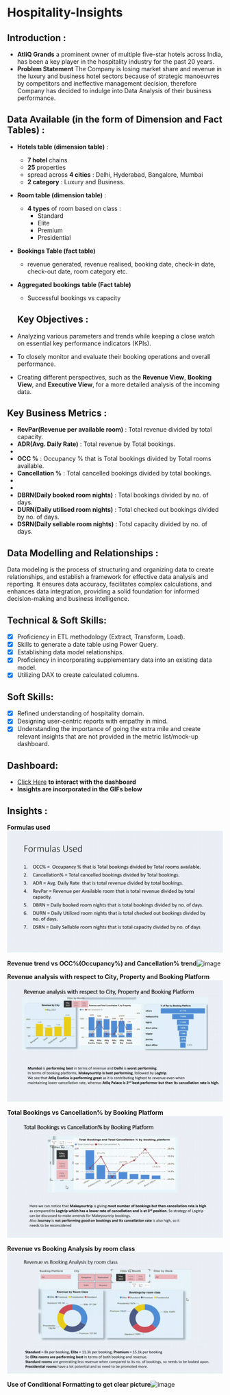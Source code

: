 
# Hospitality-Insights # 
## Introduction :


- **AtliQ Grands** a prominent owner of multiple five-star hotels across India, has been a key player in the hospitality industry for the past 20 years. 
-  **Problem Statement**  The Company is losing market share and revenue in the luxury and business hotel sectors because of strategic manoeuvres by competitors and ineffective management decision, therefore Company has decided to indulge into Data Analysis of their business performance.

## Data Available (in the form of Dimension and Fact Tables) :
 - **Hotels table (dimension table)** :
    - **7 hotel** chains
    - **25** properties
    - spread across **4 cities** : Delhi, Hyderabad, Bangalore, Mumbai
    - **2 category** : Luxury and Business.
    
- **Room table (dimension table)** :
     - **4 types** of room based on class :
         - Standard
         - Elite
         - Premium
         - Presidential

- **Bookings Table (fact table)**
    - revenue generated, revenue realised, booking date, check-in date, check-out date, room category etc.
      
- **Aggregated bookings table (Fact table)**
    - Successful bookings vs capacity

  ## Key Objectives :
 - Analyzing various parameters and trends while keeping a close watch on essential key performance indicators (KPIs).
 - To closely monitor and evaluate their booking operations and overall performance.
 - Creating different perspectives, such as the **Revenue View**, **Booking View**, and **Executive View**, for a more detailed analysis of the incoming data.


## Key Business Metrics :

- **RevPar(Revenue per available room)** : Total revenue divided by total capacity.
-  **ADR(Avg. Daily Rate)** : Total revenue by Total bookings.
-  
- **OCC %** : Occupancy % that is Total bookings divided by Total rooms available.
- **Cancellation %** : Total cancelled bookings divided by total bookings.
-
-
- **DBRN(Daily booked room nights)** : Total bookings divided by no. of days.
- **DURN(Daily utilised room nights)** : Total checked out bookings divided by no. of days.
- **DSRN(Daily sellable room nights)** : Totsl capacity divided by no. of days.



## Data Modelling and Relationships :
Data modeling is the process of structuring and organizing data to create relationships, and establish a framework for effective data analysis and reporting. It ensures data accuracy, facilitates complex calculations, and enhances data integration, providing a solid foundation for informed decision-making and business intelligence.

## Technical & Soft Skills:
- [x]	Proficiency in ETL methodology (Extract, Transform, Load).
- [x]	Skills to generate a date table using Power Query.
- [x]	Establishing data model relationships.
- [x]	Proficiency in incorporating supplementary data into an existing data model.
- [x]	Utilizing DAX to create calculated columns.

## Soft Skills:
- [x]	Refined understanding of hospitality domain.
- [x]	Designing user-centric reports with empathy in mind.
- [x]	Understanding the importance of going the extra mile and create relevant insights that are not provided in the metric list/mock-up dashboard.

## Dashboard:

- [Click Here](https://app.powerbi.com/view?r=eyJrIjoiZjZjZDg4ZTctNTlhNy00MTNmLTg2YTktODRiMzNkYjRhMzBkIiwidCI6ImM2ZTU0OWIzLTVmNDUtNDAzMi1hYWU5LWQ0MjQ0ZGM1YjJjNCJ9&pageName=ReportSectiondbe459b692c788674386) **to interact with the dashboard**
- **Insights are incorporated in the GIFs below**

## Insights :

**Formulas used**![image](https://github.com/APsachan/Hospitality-Insights/blob/main/Supporting%20Files/formula.gif)

**Revenue trend vs OCC%(Occupancy%) and Cancellation% trend**![image](https://github.com/APsachan/Hospitality-Insights/blob/main/Supporting%20Files/revenue%20vs%20occ%20.gif)


**Revenue analysis with respect to City, Property and Booking Platform**![image](https://github.com/APsachan/Hospitality-Insights/blob/main/Supporting%20Files/revenue%20vs%20city.gif)


**Total Bookings vs Cancellation% by Booking Platform**![image](https://github.com/APsachan/Hospitality-Insights/blob/main/Supporting%20Files/total%20booking%20vs%20cancelllation%20.gif)


**Revenue vs Booking Analysis by room class**![image](https://github.com/APsachan/Hospitality-Insights/blob/main/Supporting%20Files/revenue%20vs%20boking.gif)


**Use of Conditional Formatting to get clear picture**![image](https://github.com/APsachan/Hospitality-Insights/blob/main/Supporting%20Files/conditional%20formatting.gif)
